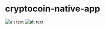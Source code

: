 # cryptocoin-native-app
![alt text](https://github.com/harishanan/cryptocoin-native-app/blob/master/assets/screen1.jpg?raw=true)
![alt text](https://github.com/harishanan/cryptocoin-native-app/blob/master/assets/screen2.jpg?raw=true)
